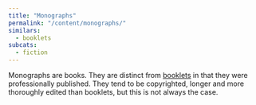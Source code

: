 ```yaml
---
title: "Monographs"
permalink: "/content/monographs/"
similars:
  - booklets
subcats:
  - fiction
---
```


Monographs are books. They are distinct from [booklets](/content/booklets/) in that they were professionally published. They tend to be copyrighted, longer and more thoroughly edited than booklets, but this is not always the case.
